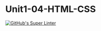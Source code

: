 # Unit1-04-HTML-CSS
[![GitHub's Super Linter](https://github.com/ICS2O-Programming-BraydenM/Unit1-04-HTML-CSS/workflows/GitHub's%20Super%20Linter/badge.svg)](https://github.com/ICS2O-Programming-BraydenM/Unit1-04-HTML-CSS/actions)